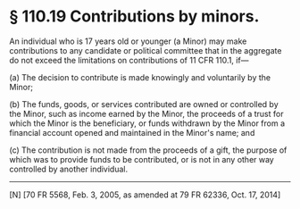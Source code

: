 # § 110.19   Contributions by minors.

An individual who is 17 years old or younger (a Minor) may make contributions to any candidate or political committee that in the aggregate do not exceed the limitations on contributions of 11 CFR 110.1, if—


(a) The decision to contribute is made knowingly and voluntarily by the Minor;


(b) The funds, goods, or services contributed are owned or controlled by the Minor, such as income earned by the Minor, the proceeds of a trust for which the Minor is the beneficiary, or funds withdrawn by the Minor from a financial account opened and maintained in the Minor's name; and


(c) The contribution is not made from the proceeds of a gift, the purpose of which was to provide funds to be contributed, or is not in any other way controlled by another individual.



---

[N] [70 FR 5568, Feb. 3, 2005, as amended at 79 FR 62336, Oct. 17, 2014]




